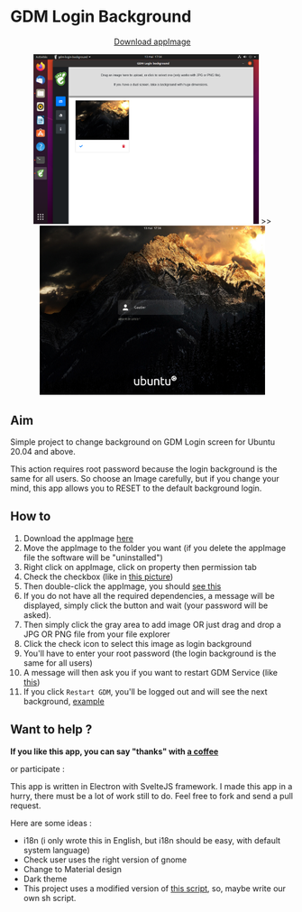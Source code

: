 # GDM Login Background

<div align="center">

[Download appImage](https://labarre.me/gdm-background-login/gdm-login-background.AppImage)

<img src="screenshots/select-background.png" width="400"> >>
<img src="screenshots/see-result.png" width="400">
</div>

## Aim
Simple project to change background on GDM Login screen for Ubuntu 20.04 and above.

This action requires root password because the login background is the same for all users. 
So choose an Image carefully, but if you change your mind, this app allows you to RESET to the default background login.

## How to

1. Download the appImage [here](https://labarre.me/gdm-background-login/gdm-login-background.AppImage)
2. Move the appImage to the folder you want (if you delete the appImage file the software will be "uninstalled")
3. Right click on appImage, click on property then permission tab
4. Check the checkbox (like in [this picture](screenshots/give-permission.png))
5. Then double-click the appImage, you should [see this](screenshots/dependencies-install.png) 
6. If you do not have all the required dependencies, a message will be displayed, simply click the button and wait (your password will be asked).
7. Then simply click the gray area to add image OR just drag and drop a JPG OR PNG file from your file explorer
8. Click the check icon to select this image as login background
9. You'll have to enter your root password (the login background is the same for all users) 
10. A message will then ask you if you want to restart GDM Service (like [this](screenshots/restart-gdm.png))
11. If you click ```Restart GDM```, you'll be logged out and will see the next background, [example](screenshots/see-result.png)  

## Want to help ?

**If you like this app, you can say "thanks" with [a coffee](https://ko-fi.com/gautierlabarre)**

or participate :

This app is written in Electron with SvelteJS framework.
I made this app in a hurry, there must be a lot of work still to do.
Feel free to fork and send a pull request.

Here are some ideas :
- i18n (i only wrote this in English, but i18n should be easy, with default system language)
- Check user uses the right version of gnome
- Change to Material design
- Dark theme
- This project uses a modified version of [this script](https://github.com/thiggy01/ubuntu-20.04-change-gdm-background), 
so, maybe write our own sh script.